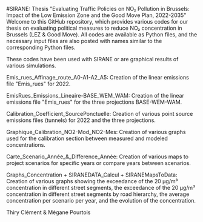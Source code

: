 #SIRANE: Thesis "Evaluating Traffic Policies on NO₂ Pollution in Brussels: Impact of the Low Emission Zone and the Good Move Plan, 2022-2035"
Welcome to this GitHub repository, which provides various codes for our thesis on evaluating political measures to reduce NO₂ concentration in Brussels (LEZ & Good Move). All codes are available as Python files, and the necessary input files are also posted with names similar to the corresponding Python files.

These codes have been used with SIRANE or are graphical results of various simulations.

Emis_rues_Affinage_route_A0-A1-A2_A5: Creation of the linear emissions file "Emis_rues" for 2022.

EmisRues_Emissions_Lineaire-BASE_WEM_WAM: Creation of the linear emissions file "Emis_rues" for the three projections BASE-WEM-WAM.

Calibration_Coefficient_SourcePonctuelle: Creation of various point source emissions files (tunnels) for 2022 and the three projections.

Graphique_Calibration_NO2-Mod_NO2-Mes: Creation of various graphs used for the calibration section between measured and modeled concentrations.

Carte_Scenario_Année_&_Difference_Année: Creation of various maps to project scenarios for specific years or compare years between scenarios.

Graphs_Concentration + SIRANEDATA_Calcul + SIRANEMapsToData: Creation of various graphs showing the exceedance of the 20 µg/m³ concentration in different street segments, the exceedance of the 20 µg/m³ concentration in different street segments by road hierarchy, the average concentration per scenario per year, and the evolution of the concentration.

Thiry Clément & Mégane Pourtois


